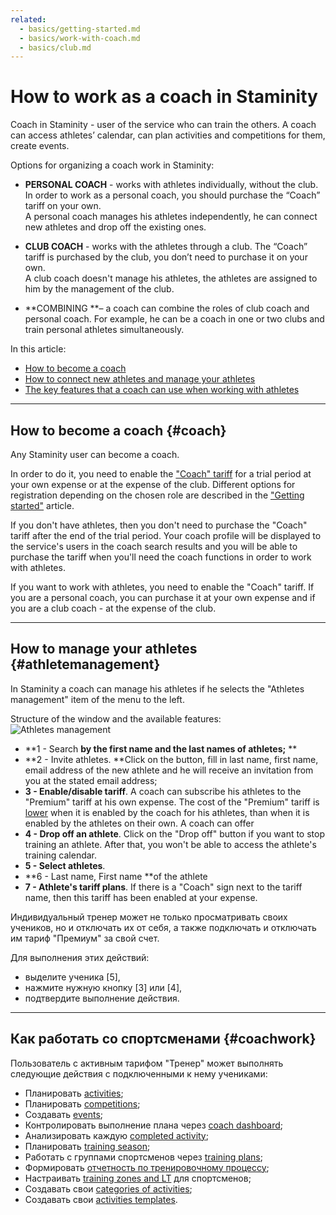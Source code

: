 ```yaml
---
related:
  - basics/getting-started.md
  - basics/work-with-coach.md
  - basics/club.md
---
```


# How to work as a coach in Staminity

Coach in Staminity - user of the service who can train the others. A coach can access athletes’ calendar, can plan activities and competitions for them, create events.

Options for organizing a coach work in Staminity:

* **PERSONAL COACH** - works with athletes individually, without the club. In order to work as a personal coach, you should purchase the “Coach” tariff on your own.  
  A personal coach manages his athletes independently, he can connect new athletes and drop off the existing ones.

* **CLUB COACH** - works with the athletes through a club. The “Coach” tariff is purchased by the club, you don’t need to purchase it on your own.  
  A club coach doesn't manage his athletes, the athletes are assigned to him by the management of the club.

* **COMBINING **– a coach can combine the roles of club coach and personal coach. For example, he can be a coach in one or two clubs and train personal athletes simultaneously.

In this article:

* [How to become a coach](#coach)
* [How to connect new athletes and manage your athletes](#athletemanagement)
* [The key features that a coach can use when working with athletes](#coachwork)

---

## How to become a coach {#coach}

Any Staminity user can become a coach.

In order to do it, you need to enable the ["Coach" tariff](/tariffs/Coach.md) for a trial period at your own expense or at the expense of the club. Different options for registration depending on the chosen role are described in the ["Getting started"](/basics/getting-started.md) article.

If you don't have athletes, then you don't need to purchase the "Coach" tariff after the end of the trial period. Your coach profile will be displayed to the service's users in the coach search results and you will be able to purchase the tariff when you'll need the coach functions in order to work with athletes.

If you want to work with athletes, you need to enable the "Coach" tariff. If you are a personal coach, you can purchase it at your own expense and if you are a club coach - at the expense of the club.

---

## How to manage your athletes {#athletemanagement}

In Staminity a coach can manage his athletes if he selects the "Athletes management" item of the menu to the left.

Structure of the window and the available features:  
![Athletes management](http://content.staminity.com/assets/images/_new/coach/athlete-management.png)

* **1 - Search **by the first name and the last names of athletes;** **
* **2 - Invite athletes. **Click on the button, fill in last name, first name, email address of the new athlete and he will receive an invitation from you at the stated email address; 
* **3 - Enable/disable tariff**. A coach can subscribe his athletes to the "Premium" tariff at his own expense. The cost of the "Premium" tariff is [lower](/tariffs/Coach.md) when it is enabled by the coach for his athletes, than when it is enabled by the athletes on their own. A coach can offer 
* **4 - Drop off an athlete**. Click on the "Drop off" button if you want to stop training an athlete. After that, you won't be able to access the athlete's training calendar. 
* **5 - Select athletes**. 
* **6 - Last name, First name **of the athlete 
* **7 - Athlete's tariff plans**. If there is a "Coach" sign next to the tariff name, then this tariff has been enabled at your expense. 

Индивидуальный тренер может не только просматривать своих учеников, но и отключать их от себя, а также подключать и отключать им тариф "Премиум" за свой счет.

Для выполнения этих действий:

* выделите ученика \[5\],
* нажмите нужную кнопку \[3\] или \[4\],
* подтвердите выполнение действия.

---

## Как работать со спортсменами {#coachwork}

Пользователь с активным тарифом "Тренер" может выполнять следующие действия с подключенными к нему учениками:

* Планировать [activities](/basics/create-plan-activity.md);
* Планировать [competitions](/basics/competition.md);
* Создавать [events](/basics/create-record.md); 
* Контролировать выполнение плана через [coach dashboard](/basics/coach-dashboard.md);
* Анализировать каждую [completed activity](/basics/analyse-detailed-activity.md);
* Планировать [training season](/basics/season-plan.md);
* Работать с группами спортсменов через [training plans](/basics/training-plan.md);
* Формировать [отчетность по тренировочному процессу](/basics/analytics.md);
* Настраивать [training zones and LT](/basics/getting-started.md#trainingzones) для спортсменов;
* Создавать свои [categories of activities](/basics/categories.md);
* Создавать свои [activities templates](/basics/templates.md).



